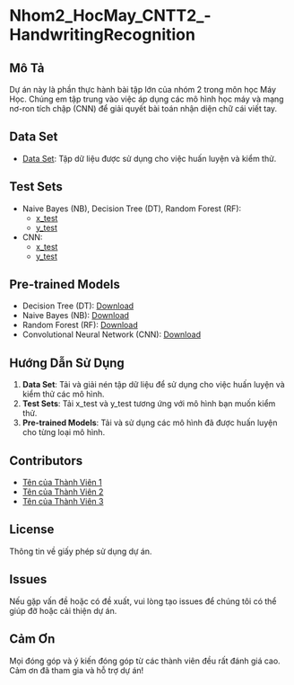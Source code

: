 # Nhom2_HocMay_CNTT2_-HandwritingRecognition


## Mô Tả
Dự án này là phần thực hành bài tập lớn của nhóm 2 trong môn học Máy Học. Chúng em tập trung vào việc áp dụng các mô hình học máy và mạng nơ-ron tích chập (CNN) để giải quyết bài toán nhận diện chữ cái viết tay.

## Data Set
- [Data Set](https://drive.google.com/file/d/1V9T4P97zqcw8Zzn1h0Ik46xbTp04qqqa/view?usp=sharing): Tập dữ liệu được sử dụng cho việc huấn luyện và kiểm thử.

## Test Sets
- Naive Bayes (NB), Decision Tree (DT), Random Forest (RF):
  - [x_test](https://drive.google.com/file/d/1z7trrnQUi1M-4cS84IPcs1g63npVG8qV/view?usp=sharing)
  - [y_test](https://drive.google.com/file/d/1uX8NsPmdnk1dpVCIfzNAuRgGI9JFxrJU/view?usp=sharing)
- CNN:
  - [x_test](https://drive.google.com/file/d/1-A2tjzUTrFyeT2QhL4nKpMiUi-aKRa9g/view?usp=sharing)
  - [y_test](https://drive.google.com/file/d/1-Hun-L626i-ErchC8AYaoL-EEd4tsdiG/view?usp=sharing)

## Pre-trained Models
- Decision Tree (DT): [Download](https://drive.google.com/file/d/1-fxrhGprT2mcZOg8jJiRrPNLZOnBFp1A/view?usp=sharing)
- Naive Bayes (NB): [Download](https://drive.google.com/file/d/1-g5uhqO-Cs6wSaKtfukObfvo8MlkJn8u/view?usp=sharing)
- Random Forest (RF): [Download](https://drive.google.com/file/d/1-cUWIEExcUv1QvL2Y1n_HlOu2AIzO67Z/view?usp=sharing)
- Convolutional Neural Network (CNN): [Download](https://drive.google.com/file/d/1cOA8hyjHW7jrU7JzDQ8L9rxVg3-viflf/view?usp=sharing)

## Hướng Dẫn Sử Dụng
1. **Data Set**: Tải và giải nén tập dữ liệu để sử dụng cho việc huấn luyện và kiểm thử các mô hình.
2. **Test Sets**: Tải x_test và y_test tương ứng với mô hình bạn muốn kiểm thử.
3. **Pre-trained Models**: Tải và sử dụng các mô hình đã được huấn luyện cho từng loại mô hình.

## Contributors
- [Tên của Thành Viên 1](link_profil_thành_viên_1)
- [Tên của Thành Viên 2](link_profil_thành_viên_2)
- [Tên của Thành Viên 3](link_profil_thành_viên_3)

## License
Thông tin về giấy phép sử dụng dự án.

## Issues
Nếu gặp vấn đề hoặc có đề xuất, vui lòng tạo issues để chúng tôi có thể giúp đỡ hoặc cải thiện dự án.

## Cảm Ơn
Mọi đóng góp và ý kiến đóng góp từ các thành viên đều rất đánh giá cao. Cảm ơn đã tham gia và hỗ trợ dự án!
